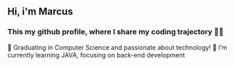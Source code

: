 ## Hi, i'm Marcus
### This my github profile, where I share my coding trajectory 👨‍💻

🔭 Graduating in Computer Science and passionate about technology!
🌱 I’m currently learning JAVA, focusing on back-end development

<!--
**marcub/marcub** is a ✨ _special_ ✨ repository because its `README.md` (this file) appears on your GitHub profile.

Here are some ideas to get you started:

- 🔭 I’m currently working on ...
- 🌱 I’m currently learning ...
- 👯 I’m looking to collaborate on ...
- 🤔 I’m looking for help with ...
- 💬 Ask me about ...
- 📫 How to reach me: ...
- 😄 Pronouns: ...
- ⚡ Fun fact: ...
-->
